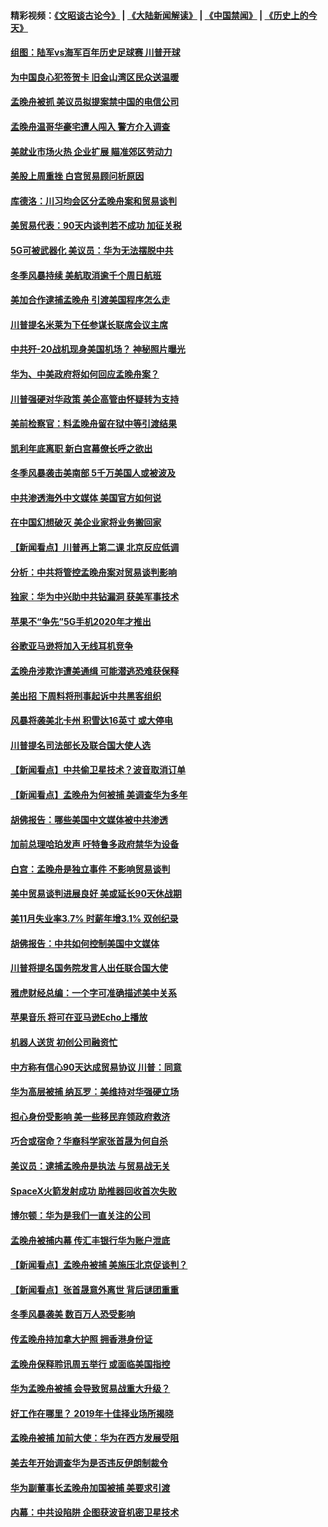 #### 精彩视频：[《文昭谈古论今》](https://github.com/gfw-breaker/wenzhao/blob/master/README.md?t=12101231) | [《大陆新闻解读》](https://github.com/gfw-breaker/ntdtv-comedy/blob/master/README.md?t=12101231) | [《中国禁闻》](https://github.com/gfw-breaker/ntdtv-news/blob/master/README.md?t=12101231) | [《历史上的今天》](https://github.com/gfw-breaker/today-in-history/blob/master/README.md?t=12101231) 

#### [组图：陆军vs海军百年历史足球赛 川普开球](../pages/nsc412/n10901263.md?t=12101231) 

#### [为中国良心犯签贺卡 旧金山湾区民众送温暖](../pages/nsc412/n10901106.md?t=12101231) 

#### [孟晚舟被抓 美议员拟提案禁中国的电信公司](../pages/nsc412/n10900836.md?t=12101231) 

#### [孟晚舟温哥华豪宅遭人闯入 警方介入调查](../pages/nsc412/n10900752.md?t=12101231) 

#### [美就业市场火热 企业扩展 瞄准郊区劳动力](../pages/nsc412/n10900194.md?t=12101231) 

#### [美股上周重挫 白宫贸易顾问析原因](../pages/nsc412/n10900589.md?t=12101231) 

#### [库德洛：川习均会区分孟晚舟案和贸易谈判](../pages/nsc412/n10900460.md?t=12101231) 

#### [美贸易代表：90天内谈判若不成功 加征关税](../pages/nsc412/n10900378.md?t=12101231) 

#### [5G可被武器化 美议员：华为无法摆脱中共](../pages/nsc412/n10900268.md?t=12101231) 

#### [冬季风暴持续 美航取消逾千个周日航班](../pages/nsc412/n10900103.md?t=12101231) 

#### [美加合作逮捕孟晚舟 引渡美国程序怎么走](../pages/nsc412/n10899536.md?t=12101231) 

#### [川普提名米莱为下任参谋长联席会议主席](../pages/nsc412/n10899819.md?t=12101231) 

#### [中共歼-20战机现身美国机场？ 神秘照片曝光](../pages/nsc412/n10899663.md?t=12101231) 

#### [华为、中美政府将如何回应孟晚舟案？](../pages/nsc412/n10899591.md?t=12101231) 

#### [川普强硬对华政策 美企高管由怀疑转为支持](../pages/nsc412/n10899481.md?t=12101231) 

#### [美前检察官：料孟晚舟留在狱中等引渡结果](../pages/nsc412/n10899248.md?t=12101231) 

#### [凯利年底离职  新白宫幕僚长呼之欲出](../pages/nsc412/n10899433.md?t=12101231) 

#### [冬季风暴袭击美南部 5千万美国人或被波及](../pages/nsc412/n10899143.md?t=12101231) 

#### [中共渗透海外中文媒体 美国官方如何说](../pages/nsc412/n10893253.md?t=12101231) 

#### [在中国幻想破灭 美企业家将业务搬回家](../pages/nsc412/n10899238.md?t=12101231) 

#### [【新闻看点】川普再上第二课 北京反应低调](../pages/nsc412/n10899200.md?t=12101231) 

#### [分析：中共将管控孟晚舟案对贸易谈判影响](../pages/nsc412/n10899115.md?t=12101231) 

#### [独家：华为中兴助中共钻漏洞 获美军事技术](../pages/nsc412/n10899158.md?t=12101231) 

#### [苹果不“争先”5G手机2020年才推出](../pages/nsc412/n10898579.md?t=12101231) 

#### [谷歌亚马逊将加入无线耳机竞争](../pages/nsc412/n10898571.md?t=12101231) 

#### [孟晚舟涉欺诈遭美通缉 可能潜逃恐难获保释](../pages/nsc412/n10898102.md?t=12101231) 

#### [美出招  下周料将刑事起诉中共黑客组织](../pages/nsc412/n10898123.md?t=12101231) 

#### [风暴将袭美北卡州 积雪达16英寸 或大停电](../pages/nsc412/n10898065.md?t=12101231) 

#### [川普提名司法部长及联合国大使人选](../pages/nsc412/n10897945.md?t=12101231) 

#### [【新闻看点】中共偷卫星技术？波音取消订单](../pages/nsc412/n10897878.md?t=12101231) 

#### [【新闻看点】孟晚舟为何被捕 美调查华为多年](../pages/nsc412/n10897596.md?t=12101231) 

#### [胡佛报告：哪些美国中文媒体被中共渗透](../pages/nsc412/n10896480.md?t=12101231) 

#### [加前总理哈珀发声 吁特鲁多政府禁华为设备](../pages/nsc412/n10898039.md?t=12101231) 

#### [白宫：孟晚舟是独立事件 不影响贸易谈判](../pages/nsc412/n10897915.md?t=12101231) 

#### [美中贸易谈判进展良好 美或延长90天休战期](../pages/nsc412/n10897855.md?t=12101231) 

#### [美11月失业率3.7% 时薪年增3.1% 双创纪录](../pages/nsc412/n10897528.md?t=12101231) 

#### [胡佛报告：中共如何控制美国中文媒体](../pages/nsc412/n10896358.md?t=12101231) 

#### [川普将提名国务院发言人出任联合国大使](../pages/nsc412/n10896834.md?t=12101231) 

#### [雅虎财经总编：一个字可准确描述美中关系](../pages/nsc412/n10896917.md?t=12101231) 

#### [苹果音乐 将可在亚马逊Echo上播放](../pages/nsc412/n10896675.md?t=12101231) 

#### [机器人送货 初创公司融资忙](../pages/nsc412/n10896659.md?t=12101231) 

#### [中方称有信心90天达成贸易协议 川普：同意](../pages/nsc412/n10896579.md?t=12101231) 

#### [华为高层被捕 纳瓦罗：美维持对华强硬立场](../pages/nsc412/n10896049.md?t=12101231) 

#### [担心身份受影响 美一些移民弃领政府救济](../pages/nsc412/n10895898.md?t=12101231) 

#### [巧合或宿命？华裔科学家张首晟为何自杀](../pages/nsc412/n10895275.md?t=12101231) 

#### [美议员：逮捕孟晚舟是执法 与贸易战无关](../pages/nsc412/n10895851.md?t=12101231) 

#### [SpaceX火箭发射成功 助推器回收首次失败](../pages/nsc412/n10895996.md?t=12101231) 

#### [博尔顿：华为是我们一直关注的公司](../pages/nsc412/n10895818.md?t=12101231) 

#### [孟晚舟被捕内幕  传汇丰银行华为账户泄底](../pages/nsc412/n10895828.md?t=12101231) 

#### [【新闻看点】孟晚舟被捕 美施压北京促谈判？](../pages/nsc412/n10895382.md?t=12101231) 

#### [【新闻看点】张首晟意外离世 背后谜团重重](../pages/nsc412/n10895539.md?t=12101231) 

#### [冬季风暴袭美 数百万人恐受影响](../pages/nsc412/n10895683.md?t=12101231) 

#### [传孟晚舟持加拿大护照 拥香港身份证](../pages/nsc412/n10895690.md?t=12101231) 

#### [孟晚舟保释聆讯周五举行 或面临美国指控](../pages/nsc412/n10895440.md?t=12101231) 

#### [华为孟晚舟被捕 会导致贸易战重大升级？](../pages/nsc412/n10895349.md?t=12101231) 

#### [好工作在哪里？ 2019年十佳择业场所揭晓](../pages/nsc412/n10893916.md?t=12101231) 

#### [孟晚舟被捕 加前大使：华为在西方发展受阻](../pages/nsc412/n10894033.md?t=12101231) 

#### [美去年开始调查华为是否违反伊朗制裁令](../pages/nsc412/n10335920.md?t=12101231) 

#### [华为副董事长孟晚舟加国被捕 美要求引渡](../pages/nsc412/n10893616.md?t=12101231) 

#### [内幕：中共设陷阱 企图获波音机密卫星技术](../pages/nsc412/n10893761.md?t=12101231) 

